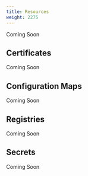 ```yaml
---
title: Resources
weight: 2275
---
```

Coming Soon

## Certificates

Coming Soon

## Configuration Maps

Coming Soon

## Registries

Coming Soon

## Secrets

Coming Soon

